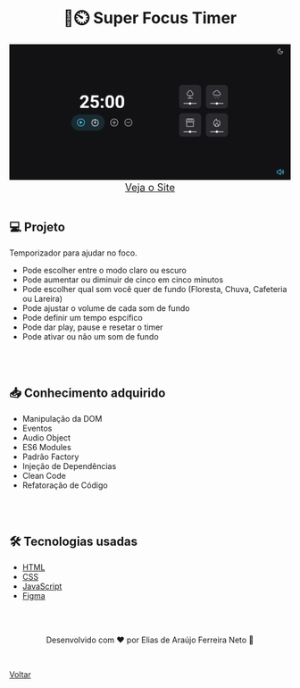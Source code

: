 <h1 align="center">💪⏲️ Super Focus Timer</h1>

<img src="./demonstracao.gif">

<div align="center">
    <a style="font-size: 18px" href="https://elias-neto.github.io/Explorer/nivel05/stage05/focusTimerTunado" target="_blank"> Veja o Site</a>
</div>

<br>

## 💻 Projeto

Temporizador para ajudar no foco.

- Pode escolher entre o modo claro ou escuro
- Pode aumentar ou diminuir de cinco em cinco minutos
- Pode escolher qual som você quer de fundo (Floresta, Chuva, Cafeteria ou Lareira)
- Pode ajustar o volume de cada som de fundo
- Pode definir um tempo espcífico
- Pode dar play, pause e resetar o timer
- Pode ativar ou não um som de fundo

<br>
<br>

## 📥 Conhecimento adquirido

- Manipulação da DOM
- Eventos
- Audio Object
- ES6 Modules
- Padrão Factory
- Injeção de Dependências
- Clean Code
- Refatoração de Código

<br>
<br>

## 🛠 Tecnologias usadas

- [HTML](https://www.w3schools.com/html/)
- [CSS](https://www.w3schools.com/css/default.asp)
- [JavaScript](https://developer.mozilla.org/pt-BR/docs/Web/JavaScript)
- [Figma](https://www.figma.com/design/)

<br>
<br>

<p align="center"> Desenvolvido com ❤ por Elias de Araújo Ferreira Neto 👋 <p>

<br>

<a href="../README.md">Voltar</a>
